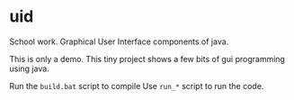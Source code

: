 # uid
School work. Graphical User Interface components of java.

This is only a demo. This tiny project shows a few bits of gui
programming using java.

Run the `build.bat` script to compile
Use `run_*` script to run the code.
